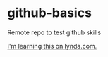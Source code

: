 # github-basics
Remote repo to test github skills

[I'm learning this on lynda.com.](http://www.lynda.com)
